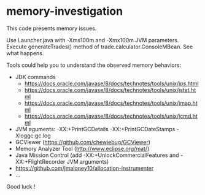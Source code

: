 # memory-investigation

This code presents memory issues.

Use Launcher.java with -Xms100m and -Xmx100m JVM parameters. Execute generateTrades() method of trade.calculator.ConsoleMBean. See what happens.


Tools could help you to understand the observed memory behaviors:
- JDK commands
    - https://docs.oracle.com/javase/8/docs/technotes/tools/unix/jps.html
    - https://docs.oracle.com/javase/8/docs/technotes/tools/unix/jstat.html
    - https://docs.oracle.com/javase/8/docs/technotes/tools/unix/jmap.html
    - https://docs.oracle.com/javase/8/docs/technotes/tools/unix/jcmd.html
- JVM aguments: -XX:+PrintGCDetails -XX:+PrintGCDateStamps -Xloggc:gc.log
- GCViewer (https://github.com/chewiebug/GCViewer)
- Memory Analyzer Tool (http://www.eclipse.org/mat/)
- Java Mission Control (add -XX:+UnlockCommercialFeatures and -XX:+FlightRecorder JVM arguments)
- https://github.com/jmaloney10/allocation-instrumenter
- ...

Good luck !


